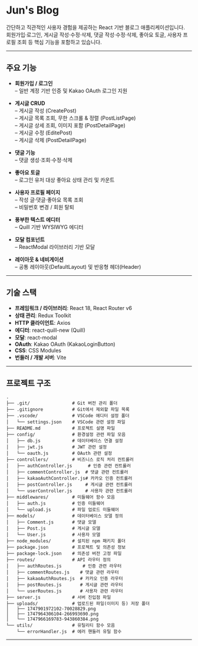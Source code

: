 # Jun's Blog

간단하고 직관적인 사용자 경험을 제공하는 React 기반 블로그 애플리케이션입니다.  
회원가입·로그인, 게시글 작성·수정·삭제, 댓글 작성·수정·삭제, 좋아요 토글, 사용자 프로필 조회 등 핵심 기능을 포함하고 있습니다.

---

## 주요 기능

- **회원가입 / 로그인**  
  – 일반 계정 기반 인증 및 Kakao OAuth 로그인 지원

- **게시글 CRUD**  
  – 게시글 작성 (CreatePost)  
  – 게시글 목록 조회, 무한 스크롤 & 정렬 (PostListPage)  
  – 게시글 상세 조회, 이미지 포함 (PostDetailPage)  
  – 게시글 수정 (EditePost)  
  – 게시글 삭제 (PostDetailPage)

- **댓글 기능**  
  – 댓글 생성·조회·수정·삭제

- **좋아요 토글**  
  – 로그인 유저 대상 좋아요 상태 관리 및 카운트

- **사용자 프로필 페이지**  
  – 작성 글·댓글·좋아요 목록 조회  
  – 비밀번호 변경 / 회원 탈퇴

- **풍부한 텍스트 에디터**  
  – Quill 기반 WYSIWYG 에디터

- **모달 컴포넌트**  
  – ReactModal 라이브러리 기반 모달

- **레이아웃 & 네비게이션**  
  – 공통 레이아웃(DefaultLayout) 및 반응형 헤더(Header)

---

## 기술 스택

- **프레임워크 / 라이브러리**: React 18, React Router v6
- **상태 관리**: Redux Toolkit
- **HTTP 클라이언트**: Axios
- **에디터**: react-quill-new (Quill)
- **모달**: react-modal
- **OAuth**: Kakao OAuth (KakaoLoginButton)
- **CSS**: CSS Modules
- **번들러 / 개발 서버**: Vite

---

## 프로젝트 구조

```
.
├── .git/                # Git 버전 관리 폴더
├── .gitignore           # Git에서 제외할 파일 목록
├── .vscode/             # VSCode 에디터 설정 폴더
│   └── settings.json    # VSCode 관련 설정 파일
├── README.md            # 프로젝트 설명 파일
├── config/              # 환경설정 관련 파일 모음
│   ├── db.js            # 데이터베이스 연결 설정
│   ├── jwt.js           # JWT 관련 설정
│   └── oauth.js         # OAuth 관련 설정
├── controllers/         # 비즈니스 로직 처리 컨트롤러
│   ├── authController.js      # 인증 관련 컨트롤러
│   ├── commentController.js  # 댓글 관련 컨트롤러
│   ├── kakaoAuthController.js# 카카오 인증 컨트롤러
│   ├── postController.js     # 게시글 관련 컨트롤러
│   └── userController.js     # 사용자 관련 컨트롤러
├── middlewares/         # 미들웨어 함수 모음
│   ├── auth.js          # 인증 미들웨어
│   └── upload.js        # 파일 업로드 미들웨어
├── models/              # 데이터베이스 모델 정의
│   ├── Comment.js       # 댓글 모델
│   ├── Post.js          # 게시글 모델
│   └── User.js          # 사용자 모델
├── node_modules/        # 설치된 npm 패키지 폴더
├── package.json         # 프로젝트 및 의존성 정보
├── package-lock.json    # 의존성 버전 고정 파일
├── routes/              # API 라우터 정의
│   ├── authRoutes.js        # 인증 관련 라우터
│   ├── commentRoutes.js    # 댓글 관련 라우터
│   ├── kakaoAuthRoutes.js  # 카카오 인증 라우터
│   ├── postRoutes.js       # 게시글 관련 라우터
│   └── userRoutes.js       # 사용자 관련 라우터
├── server.js            # 서버 진입점 파일
├── uploads/             # 업로드된 파일(이미지 등) 저장 폴더
│   ├── 1747901972102-70028829.png
│   ├── 1747964306104-266993690.png
│   └── 1747966169783-943860384.png
└── utils/               # 유틸리티 함수 모음
    └── errorHandler.js  # 에러 핸들러 유틸 함수
```

---
